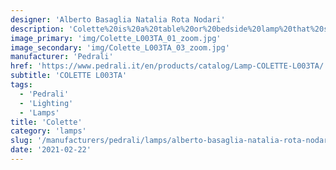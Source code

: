 ```yaml
---
designer: 'Alberto Basaglia Natalia Rota Nodari'
description: 'Colette%20is%20a%20table%20or%20bedside%20lamp%20that%20stands%20out%20for%20its%20sculptural%20shapes%20and%20the%20colour.%20A%20translucent%20cylinder%20diffuses%20the%20light%20only%20in%20correspondence%20of%20the%20half-sphere.%20Its%20transparency%20gives%20lightness%20to%20the%20whole%20lamp.%20It%20is%20completely%20made%20of%20polycarbonate%2C%20available%20in%20different%20colours.'
image_primary: 'img/Colette_L003TA_01_zoom.jpg'
image_secondary: 'img/Colette_L003TA_03_zoom.jpg'
manufacturer: 'Pedrali'
href: 'https://www.pedrali.it/en/products/catalog/Lamp-COLETTE-L003TA/'
subtitle: 'COLETTE L003TA'
tags:
  - 'Pedrali'
  - 'Lighting'
  - 'Lamps'
title: 'Colette'
category: 'lamps'
slug: '/manufacturers/pedrali/lamps/alberto-basaglia-natalia-rota-nodari-colette'
date: '2021-02-22'
---
```

